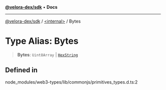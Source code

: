 [**@velora-dex/sdk**](../../README.md) • **Docs**

***

[@velora-dex/sdk](../../globals.md) / [\<internal\>](../README.md) / Bytes

# Type Alias: Bytes

> **Bytes**: `Uint8Array` \| [`HexString`](HexString.md)

## Defined in

node\_modules/web3-types/lib/commonjs/primitives\_types.d.ts:2
